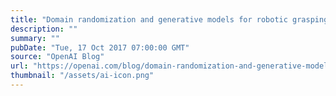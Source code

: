 ```yaml
---
title: "Domain randomization and generative models for robotic grasping"
description: ""
summary: ""
pubDate: "Tue, 17 Oct 2017 07:00:00 GMT"
source: "OpenAI Blog"
url: "https://openai.com/blog/domain-randomization-and-generative-models-for-robotic-grasping"
thumbnail: "/assets/ai-icon.png"
---
```


